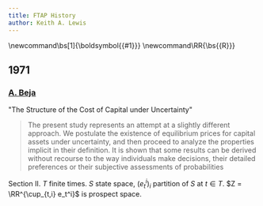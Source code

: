 ```yaml
---
title: FTAP History
author: Keith A. Lewis
---
```

\newcommand\bs[1]{\boldsymbol{{#1}}}
\newcommand\RR{\bs{{R}}}

## 1971

### [A. Beja](https://www.jstor.org/stable/2296388)

"The Structure of the Cost of Capital under Uncertainty"

>  The present study represents an attempt at a slightly different approach. We postulate
 the existence of equilibrium prices for capital assets under uncertainty, and then proceed to
 analyze the properties implicit in their definition. It is shown that some results can be
 derived without recourse to the way individuals make decisions, their detailed preferences
 or their subjective assessments of probabilities

Section II. $T$ finite times. $S$ state space, $(e_t^i)_i$ partition of $S$ at $t\in T$.
$Z = \RR^{\cup_{t,i} e_t^i}$ is prospect space.
